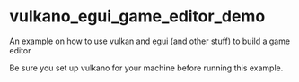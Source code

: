 # vulkano_egui_game_editor_demo
An example on how to use vulkan and egui (and other stuff) to build a game editor

Be sure you set up vulkano for your machine before running this example.